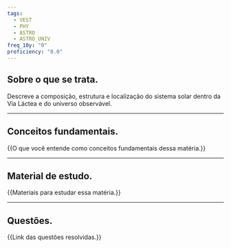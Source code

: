 ```yaml
---
tags:
  - VEST
  - PHY
  - ASTRO
  - ASTRO_UNIV
freq_10y: "0"
proficiency: "0.0"
---
```

## Sobre o que se trata.

Descreve a composição, estrutura e localização do sistema solar dentro da Via Láctea e do universo observável.

--- 
## Conceitos fundamentais.

{{O que você entende como conceitos fundamentais dessa matéria.}}

---
## Material de estudo.

{{Materiais para estudar essa matéria.}}

--- 
## Questões.

{{Link das questões resolvidas.}}